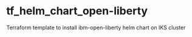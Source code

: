 # tf_helm_chart_open-liberty
Terraform template to install ibm-open-liberty  helm chart on IKS cluster

